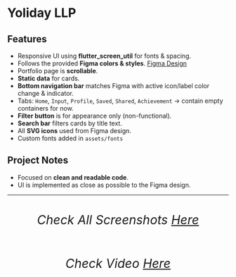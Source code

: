 # Yoliday LLP

## Features
- Responsive UI using **flutter_screen_util** for fonts & spacing.  
- Follows the provided **Figma colors & styles**. [Figma Design ](https://www.figma.com/design/bvGltb1AuJMeI4e1kA24zZ/design-test?m=auto&t=FCbvGhw5KvF4jpZu-6)  
- Portfolio page is **scrollable**.  
- **Static data** for cards.  
- **Bottom navigation bar** matches Figma with active icon/label color change & indicator.  
- Tabs: `Home`, `Input`, `Profile`, `Saved`, `Shared`, `Achievement` → contain empty containers for now.  
- **Filter button** is for appearance only (non-functional).  
- **Search bar** filters cards by title text.  
- All **SVG icons** used from Figma design.  
- Custom fonts added in `assets/fonts` 

## Project Notes
- Focused on **clean and readable code**.  
- UI is implemented as close as possible to the Figma design.  

-------------------------------------------------------
<h1 align="center" style="border-bottom: none">
    <b>

###### Check All Screenshots [Here](https://github.com/bharathnaik2k/Yoliday-LLP/tree/main/screenshots) 

###### Check Video [Here](https://github.com/bharathnaik2k/Yoliday-LLP/blob/main/screenshots/video.mp4) 

</h1>